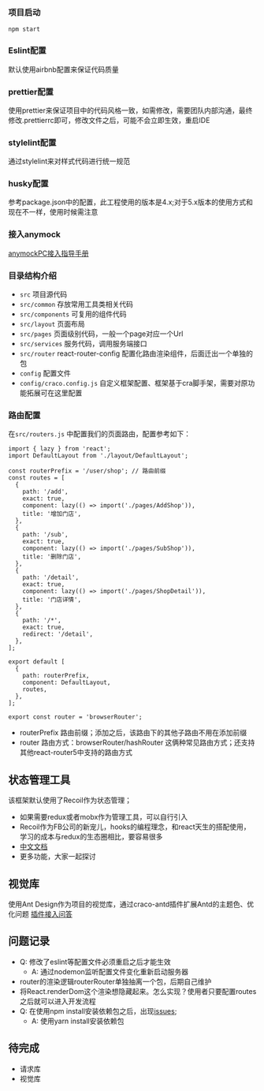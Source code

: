 ### 项目启动
`npm start`
### Eslint配置
默认使用airbnb配置来保证代码质量

### prettier配置
使用prettier来保证项目中的代码风格一致，如需修改，需要团队内部沟通，最终修改.prettierrc即可，修改文件之后，可能不会立即生效，重启IDE

### stylelint配置
通过stylelint来对样式代码进行统一规范

### husky配置
参考package.json中的配置，此工程使用的版本是4.x;对于5.x版本的使用方式和现在不一样，使用时候需注意

### 接入anymock
[anymockPC接入指导手册](https://www.yuque.com/anymock/docs/chrome)


### 目录结构介绍
- `src` 项目源代码
- `src/common` 存放常用工具类相关代码
- `src/components` 可复用的组件代码
- `src/layout` 页面布局
- `src/pages` 页面级别代码，一般一个page对应一个Url
- `src/services` 服务代码，调用服务端接口
- `src/router` react-router-config 配置化路由渲染组件，后面迁出一个单独的包
- `config` 配置文件
- `config/craco.config.js` 自定义框架配置、框架基于cra脚手架，需要对原功能拓展可在这里配置


### 路由配置
在`src/routers.js` 中配置我们的页面路由，配置参考如下：
```
import { lazy } from 'react';
import DefaultLayout from './layout/DefaultLayout';

const routerPrefix = '/user/shop'; // 路由前缀
const routes = [
  {
    path: '/add',
    exact: true,
    component: lazy(() => import('./pages/AddShop')),
    title: '增加门店',
  },
  {
    path: '/sub',
    exact: true,
    component: lazy(() => import('./pages/SubShop')),
    title: '删除门店',
  },
  {
    path: '/detail',
    exact: true,
    component: lazy(() => import('./pages/ShopDetail')),
    title: '门店详情',
  },
  {
    path: '/*',
    exact: true,
    redirect: '/detail',
  },
];

export default [
  {
    path: routerPrefix,
    component: DefaultLayout,
    routes,
  },
];

export const router = 'browserRouter';
```
- routerPrefix 路由前缀；添加之后，该路由下的其他子路由不用在添加前缀
- router 路由方式：browserRouter/hashRouter 这俩种常见路由方式；还支持其他react-router5中支持的路由方式


## 状态管理工具
该框架默认使用了Recoil作为状态管理；
- 如果需要redux或者mobx作为管理工具，可以自行引入
- Recoil作为FB公司的新宠儿，hooks的编程理念，和react天生的搭配使用，学习的成本与redux的生态圈相比，要容易很多
- [中文文档](https://www.recoiljs.cn/)
- 更多功能，大家一起探讨

## 视觉库
使用Ant Design作为项目的视觉库，通过craco-antd插件扩展Antd的主题色、优化问题
[插件接入问答](https://github.com/DocSpring/craco-antd)
## 问题记录
- Q: 修改了eslint等配置文件必须重启之后才能生效
  - A: 通过nodemon监听配置文件变化重新启动服务器
- router的渲染逻辑routerRouter单独抽离一个包，后期自己维护
- 将React.renderDom这个渲染想隐藏起来。怎么实现？使用者只要配置routes之后就可以进入开发流程
- Q: 在使用npm install安装依赖包之后，出现[issues](https://github.com/DocSpring/craco-less/issues/30);
  - A: 使用yarn install安装依赖包
## 待完成
- 请求库
- 视觉库
